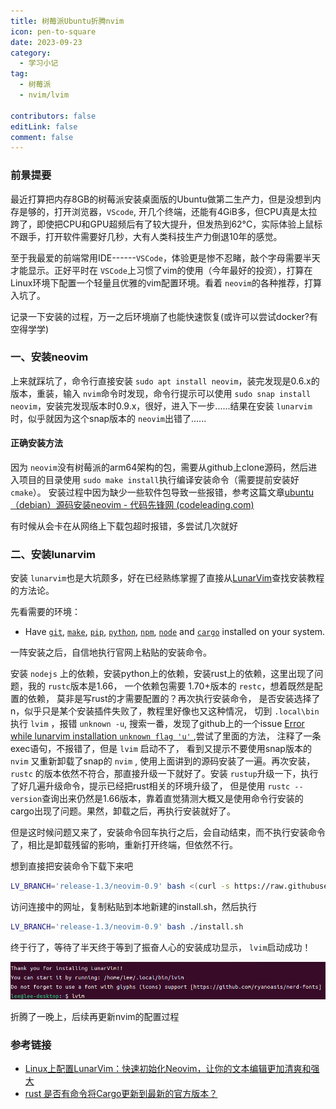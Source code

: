```yaml
---
title: 树莓派Ubuntu折腾nvim
icon: pen-to-square
date: 2023-09-23
category:
  - 学习小记
tag:
  - 树莓派
  - nvim/lvim

contributors: false
editLink: false
comment: false
---
```

### 前景提要

最近打算把内存8GB的树莓派安装桌面版的Ubuntu做第二生产力，但是没想到内存是够的，打开浏览器，`VScode`,  开几个终端，还能有4GiB多，但CPU真是太拉跨了，即使把CPU和GPU超频后有了较大提升，但发热到62°C，实际体验上鼠标不跟手，打开软件需要好几秒，大有人类科技生产力倒退10年的感觉。

至于我最爱的前端常用IDE------`VSCode`，体验更是惨不忍睹，敲个字母需要半天才能显示。正好平时在 `VSCode`上习惯了vim的使用（今年最好的投资），打算在Linux环境下配置一个轻量且优雅的vim配置环境。看着 `neovim`的各种推荐，打算入坑了。

记录一下安装的过程，万一之后环境崩了也能快速恢复(或许可以尝试docker?有空得学学)

### 一、安装neovim

上来就踩坑了，命令行直接安装 `sudo apt install neovim`，装完发现是0.6.x的版本，重装，输入 `nvim`命令时发现，命令行提示可以使用 `sudo snap install neovim`，安装完发现版本时0.9.x，很好，进入下一步......结果在安装 `lunarvim`时，似乎就因为这个snap版本的 `neovim`出错了......

#### 正确安装方法

因为 `neovim`没有树莓派的arm64架构的包，需要从github上clone源码，然后进入项目的目录使用 `sudo make install`执行编译安装命令（需要提前安装好 `cmake`）。
安装过程中因为缺少一些软件包导致一些报错，参考这篇文章[ubuntu（debian）源码安装neovim - 代码先锋网 (codeleading.com)](https://www.codeleading.com/article/35441029841/)

有时候从会卡在从网络上下载包超时报错，多尝试几次就好

### 二、安装lunarvim

安装 `lunarvim`也是大坑颇多，好在已经熟练掌握了直接从[LunarVim](https://www.lunarvim.org/)查找安装教程的方法论。

先看需要的环境：

- Have [`git`](https://cli.github.com/), [`make`](https://www.gnu.org/software/make/), [`pip`](https://pypi.org/project/pip/), [`python`](https://www.python.org/), [`npm`](https://npmjs.com/), [`node`](https://nodejs.org/) and [`cargo`](https://www.rust-lang.org/tools/install) installed on your system.

一阵安装之后，自信地执行官网上粘贴的安装命令。

安装 `nodejs` 上的依赖，安装python上的依赖，安装rust上的依赖，这里出现了问题，我的 `rustc`版本是1.66， 一个依赖包需要 1.70+版本的 `restc`，想着既然是配置的依赖， 莫非是写rust的才需要配置的？再次执行安装命令， 是否安装选择了n，似乎只是某个安装插件失败了，教程里好像也又这种情况， 切到 `.local\bin`执行 `lvim` ，报错 `unknown -u`, 搜索一番，发现了github上的一个issue [Error while lunarvim installation `unknown flag 'u'` ](https://github.com/LunarVim/LunarVim/issues/3612),尝试了里面的方法， 注释了一条exec语句，不报错了，但是 `lvim` 启动不了， 看到又提示不要使用snap版本的 `nvim` 又重新卸载了snap的 `nvim` , 使用上面讲到的源码安装了一遍。再次安装，`rustc` 的版本依然不符合，那直接升级一下就好了。安装 `rustup`升级一下，执行了好几遍升级命令，提示已经把rust相关的环境升级了， 但是使用 `rustc --version`查询出来仍然是1.66版本，靠着直觉猜测大概又是使用命令行安装的cargo出现了问题。果然，卸载之后，再执行安装就好了。

但是这时候问题又来了，安装命令回车执行之后，会自动结束，而不执行安装命令了，相比是卸载残留的影响，重新打开终端，但依然不行。

想到直接把安装命令下载下来吧

```bash
LV_BRANCH='release-1.3/neovim-0.9' bash <(curl -s https://raw.githubusercontent.com/LunarVim/LunarVim/release-1.3/neovim-0.9/utils/installer/install.sh)
```

访问连接中的网址，复制粘贴到本地新建的install.sh，然后执行

```bash
LV_BRANCH='release-1.3/neovim-0.9' bash ./install.sh
```

终于行了，等待了半天终于等到了振奋人心的安装成功显示， `lvim`启动成功！

![image-20230923222729941](images/image-20230923222729941.png)

折腾了一晚上，后续再更新nvim的配置过程

### 参考链接

* [Linux上配置LunarVim：快速初始化Neovim，让你的文本编辑更加清爽和强大](https://cloud.tencent.com/developer/article/2215919)
* [rust 是否有命令将Cargo更新到最新的官方版本？](https://www.saoniuhuo.com/question/detail-2515840.html)
